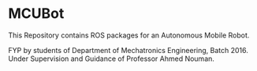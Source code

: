 # MCUBot

This Repository contains ROS packages for an Autonomous Mobile Robot.

FYP by students of Department of Mechatronics Engineering, Batch 2016.
Under Supervision and Guidance of Professor Ahmed Nouman.

